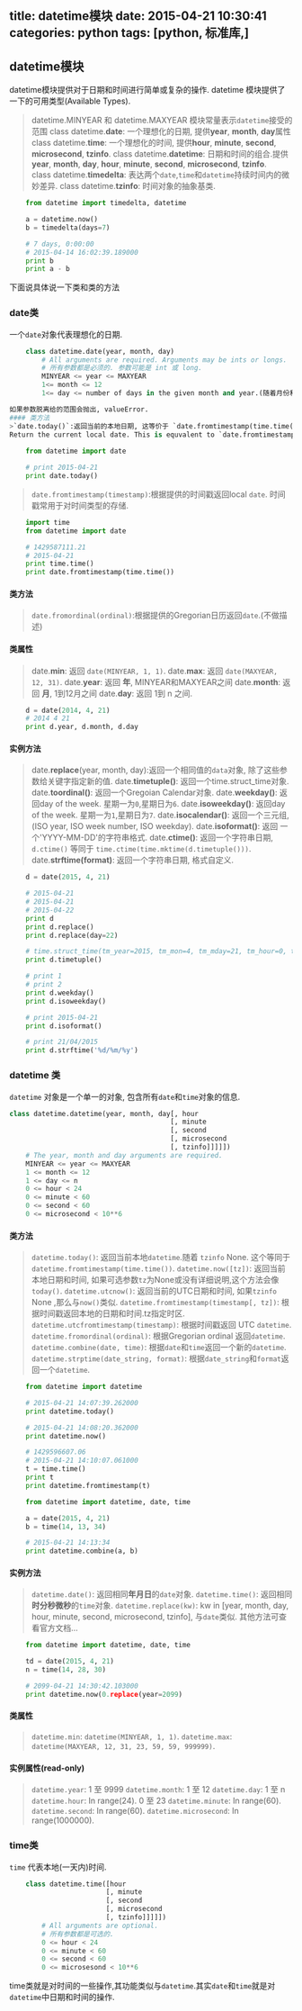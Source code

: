 title: datetime模块
date: 2015-04-21 10:30:41
categories: python
tags: [python, 标准库,]
---
## datetime模块
datetime模块提供对于日期和时间进行简单或复杂的操作. datetime 模块提供了一下的可用类型(Available Types).
>datetime.MINYEAR 和 datetime.MAXYEAR 模块常量表示`datetime`接受的范围
>class datetime.**date**: 一个理想化的日期, 提供**year**, **month**, **day**属性
>class datetime.**time**: 一个理想化的时间, 提供**hour**, **minute**, **second**, **microsecond**, **tzinfo**. 
>class datetime.**datetime**: 日期和时间的组合.提供**year**, **month**, **day**, **hour**, **minute**, **second**, **microsecond**, **tzinfo**.  
>class datetime.**timedelta**: 表达两个`date`,`time`和`datetime`持续时间内的微妙差异.
>class datetime.**tzinfo**: 时间对象的抽象基类. 

```python    
    from datetime import timedelta, datetime

    a = datetime.now()
    b = timedelta(days=7)

    # 7 days, 0:00:00
    # 2015-04-14 16:02:39.189000
    print b
    print a - b
```

<!--more-->
下面说具体说一下类和类的方法
### date类
一个`date`对象代表理想化的日期.
```python
    class datetime.date(year, month, day)
        # All arguments are required. Arguments may be ints or longs.
        # 所有参数都是必须的. 参数可能是 int 或 long.
        MINYEAR <= year <= MAXYEAR
        1<= month <= 12
        1<= day <= number of days in the given month and year.(随着月份和年份)

如果参数脱离给的范围会抛出, valueError.
#### 类方法 
>`date.today()`:返回当前的本地日期, 这等价于 `date.fromtimestamp(time.time())`.
Return the current local date. This is equvalent to `date.fromtimestamp(time.time())`.
    
    from datetime import date

    # print 2015-04-21
    print date.today()              
```

>`date.fromtimestamp(timestamp)`:根据提供的时间戳返回local `date`. 时间戳常用于对时间类型的存储.

```python
    import time
    from datetime import date

    # 1429587111.21
    # 2015-04-21
    print time.time()
    print date.fromtimestamp(time.time())
```

#### 类方法 
>`date.fromordinal(ordinal)`:根据提供的Gregorian日历返回`date`.(不做描述)

#### 类属性
>date.**min**: 返回 `date(MINYEAR, 1, 1)`.
>date.**max**: 返回 `date(MAXYEAR, 12, 31)`.
>date.**year**: 返回 **年**, MINYEAR和MAXYEAR之间
>date.**month**: 返回 **月**, 1到12月之间
>date.**day**: 返回 1到 n 之间.

```python
    d = date(2014, 4, 21)
    # 2014 4 21
    print d.year, d.month, d.day
```
#### 实例方法 
>date.**replace**(year, month, day):返回一个相同值的`data`对象, 除了这些参数给关键字指定新的值. 
>date.**timetuple()**: 返回一个time.struct_time对象.
>date.**toordinal()**: 返回一个Gregoian Calendar对象.
>date.**weekday()**: 返回day of the week. 星期一为`0`,星期日为`6`.
>date.**isoweekday()**: 返回day of the week. 星期一为`1`,星期日为`7`.
>date.**isocalendar()**: 返回一个三元组, (ISO year, ISO week number, ISO weekday).
>date.**isoformat()**: 返回 一个'YYYY-MM-DD'的字符串格式.
>date.**ctime()**: 返回一个字符串日期, `d.ctime()` 等同于 `time.ctime(time.mktime(d.timetuple()))`.
>date.**strftime(format)**: 返回一个字符串日期, 格式自定义.
 
```python
    d = date(2015, 4, 21)

    # 2015-04-21
    # 2015-04-21
    # 2015-04-22
    print d
    print d.replace()
    print d.replace(day=22)

    # time.struct_time(tm_year=2015, tm_mon=4, tm_mday=21, tm_hour=0, tm_min=0, tm_sec=0, tm_wday=1, tm_yday=111, tm_isdst=-1)
    print d.timetuple()

    # print 1
    # print 2
    print d.weekday()
    print d.isoweekday()

    # print 2015-04-21
    print d.isoformat()

    # print 21/04/2015
    print d.strftime('%d/%m/%y')
```

### datetime 类
`datetime` 对象是一个单一的对象, 包含所有`date`和`time`对象的信息.

```python
class datetime.datetime(year, month, day[, hour
                                        [, minute
                                        [, second
                                        [, microsecond
                                        [, tzinfo]]]]])
    # The year, month and day arguments are required.
    MINYEAR <= year <= MAXYEAR
    1 <= month <= 12
    1 <= day <= n
    0 <= hour < 24
    0 <= minute < 60
    0 <= second < 60
    0 <= microsecond < 10**6
```

#### 类方法
>`datetime.today()`: 返回当前本地`datetime`.随着 `tzinfo` None. 这个等同于`datetime.fromtimestamp(time.time())`.
>`datetime.now([tz])`: 返回当前本地日期和时间, 如果可选参数`tz`为None或没有详细说明,这个方法会像`today()`. 
>`datetime.utcnow()`: 返回当前的UTC日期和时间, 如果`tzinfo` None ,那么与`now()`类似.
>`datetime.fromtimestamp(timestamp[, tz])`: 根据时间戳返回本地的日期和时间.tz指定时区.
>`datetime.utcfromtimestamp(timestamp)`: 根据时间戳返回 UTC `datetime`.
>`datetime.fromordinal(ordinal)`: 根据Gregorian ordinal 返回`datetime`.
>`datetime.combine(date, time)`: 根据`date`和`time`返回一个新的`datetime`.
>`datetime.strptime(date_string, format)`: 根据`date_string`和`format`返回一个`datetime`.

```python
    from datetime import datetime

    # 2015-04-21 14:07:39.262000
    print datetime.today()

    # 2015-04-21 14:08:20.362000
    print datetime.now()

    # 1429596607.06
    # 2015-04-21 14:10:07.061000
    t = time.time() 
    print t
    print datetime.fromtimestamp(t)

    from datetime import datetime, date, time

    a = date(2015, 4, 21)
    b = time(14, 13, 34)

    # 2015-04-21 14:13:34
    print datetime.combine(a, b)
```

#### 实例方法
>`datetime.date()`: 返回相同**年月日**的`date`对象.
>`datetime.time()`: 返回相同**时分秒微秒**的`time`对象.
>`datetime.replace(kw)`: kw in [year, month, day, hour, minute, second, microsecond, tzinfo], 与`date`类似.
>其他方法可查看官方文档...

```python
    from datetime import datetime, date, time

    td = date(2015, 4, 21)
    n = time(14, 28, 30)

    # 2099-04-21 14:30:42.103000
    print datetime.now(0.replace(year=2099)
```

#### 类属性
>`datetime.min`: `datetime(MINYEAR, 1, 1)`.
>`datetime.max`: `datetime(MAXYEAR, 12, 31, 23, 59, 59, 999999)`.

#### 实例属性(read-only)
>`datetime.year`: 1 至 9999
>`datetime.month`: 1 至 12
>`datetime.day`: 1 至 n
>`datetime.hour`: In range(24). 0 至 23
>`datetime.minute`: In range(60).
>`datetime.second`: In range(60).
>`datetime.microsecond`: In range(1000000).

### time类
`time` 代表本地(一天内)时间.
```python
    class datetime.time([hour
                        [, minute
                        [, second 
                        [, microsecond
                        [, tzinfo]]]]])
        # All arguments are optional.
        # 所有参数都是可选的.
        0 <= hour < 24
        0 <= minute < 60
        0 <= second < 60
        0 <= microsesond < 10**6
```

time类就是对时间的一些操作,其功能类似与`datetime`.其实`date`和`time`就是对`datetime`中日期和时间的操作.

